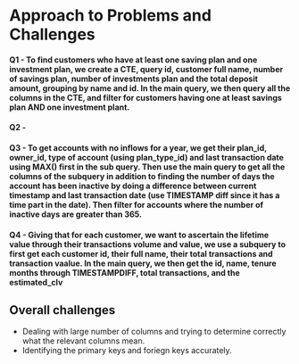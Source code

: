 # Approach to Problems and Challenges

#### Q1 - To find customers who have at least one saving plan and one investment plan, we create a CTE, query id, customer full name, number of savings plan, number of investments plan and the total deposit amount, grouping by name and id. In the main query, we then query all the columns in the CTE,  and filter for customers having one at least savings plan AND one investment plant. 

#### Q2 -

#### Q3 - To get accounts with no inflows for a year, we get their plan_id, owner_id, type of account (using plan_type_id) and last transaction date using MAX() first in the sub query. Then use the main query to get all the columns of the subquery in addition to finding the number of days the account has been inactive by doing a difference between current timestamp and last transaction date (use TIMESTAMP diff since it has a time part in the date). Then filter for accounts where the number of inactive days are greater than 365.

#### Q4 - Giving that for each customer, we want to ascertain the lifetime value through their transactions volume and value, we use a subquery to first get each customer id, their full name, their total transactions and transaction vaalue. In the main query, we then get the id, name, tenure months through TIMESTAMPDIFF, total transactions, and the estimated_clv



## Overall challenges
* Dealing with large number of columns and trying to determine correctly what the relevant columns mean.
* Identifying the primary keys and foriegn keys accurately.

